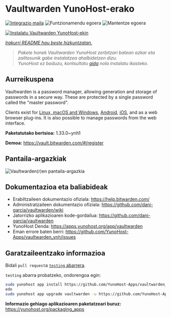 <!--
Ohart ongi: README hau automatikoki sortu da <https://github.com/YunoHost/apps/tree/master/tools/readme_generator>ri esker
EZ editatu eskuz.
-->

# Vaultwarden YunoHost-erako

[![Integrazio maila](https://apps.yunohost.org/badge/integration/vaultwarden)](https://ci-apps.yunohost.org/ci/apps/vaultwarden/)
![Funtzionamendu egoera](https://apps.yunohost.org/badge/state/vaultwarden)
![Mantentze egoera](https://apps.yunohost.org/badge/maintained/vaultwarden)

[![Instalatu Vaultwarden YunoHost-ekin](https://install-app.yunohost.org/install-with-yunohost.svg)](https://install-app.yunohost.org/?app=vaultwarden)

*[Irakurri README hau beste hizkuntzatan.](./ALL_README.md)*

> *Pakete honek Vaultwarden YunoHost zerbitzari batean azkar eta zailtasunik gabe instalatzea ahalbidetzen dizu.*  
> *YunoHost ez baduzu, kontsultatu [gida](https://yunohost.org/install) nola instalatu ikasteko.*

## Aurreikuspena

Vaultwarden is a password manager, allowing generation and storage of passwords in a secure way. These are protected by a single password called the "master password".

Clients exist for [Linux, macOS and Windows](https://bitwarden.com/#download), [Android](https://play.google.com/store/apps/details?id=com.x8bit.bitwarden), [iOS](https://itunes.apple.com/app/bitwarden-free-password-manager/id1137397744?mt=8), and as a web browser plug-ins. It is also possible to manage passwords from the web interface.


**Paketatutako bertsioa:** 1.33.0~ynh1

**Demoa:** <https://vault.bitwarden.com/#/register>

## Pantaila-argazkiak

![Vaultwarden(r)en pantaila-argazkia](./doc/screenshots/screenshot1.png)

## Dokumentazioa eta baliabideak

- Erabiltzaileen dokumentazio ofiziala: <https://help.bitwarden.com/>
- Administratzaileen dokumentazio ofiziala: <https://github.com/dani-garcia/vaultwarden/wiki>
- Jatorrizko aplikazioaren kode-gordailua: <https://github.com/dani-garcia/vaultwarden>
- YunoHost Denda: <https://apps.yunohost.org/app/vaultwarden>
- Eman errore baten berri: <https://github.com/YunoHost-Apps/vaultwarden_ynh/issues>

## Garatzaileentzako informazioa

Bidali `pull request`a [`testing` abarrera](https://github.com/YunoHost-Apps/vaultwarden_ynh/tree/testing).

`testing` abarra probatzeko, ondorengoa egin:

```bash
sudo yunohost app install https://github.com/YunoHost-Apps/vaultwarden_ynh/tree/testing --debug
edo
sudo yunohost app upgrade vaultwarden -u https://github.com/YunoHost-Apps/vaultwarden_ynh/tree/testing --debug
```

**Informazio gehiago aplikazioaren paketatzeari buruz:** <https://yunohost.org/packaging_apps>
